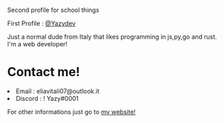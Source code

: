 <p>Second profile for school things</p>
<p>First Profile : <a href="https://github.com/Yazydev" target="_blank">@Yazydev</a></p>

<p>Just a normal dude from Italy that likes programming in js,py,go and rust.
I'm a web developer!
</p>

<h1>Contact me!</h1>
<li>Email : eliavitali07@outlook.it</li>
<li>Discord : ! Yazy#0001</li>


<p>For other informations just go to <a href="https://yazydev.github.io" target="_blank">my website!</a></p> 

